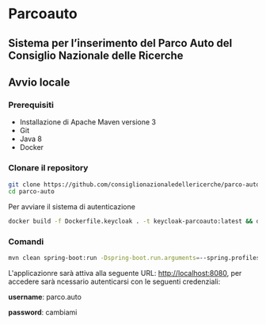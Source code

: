 # Parcoauto

## Sistema per l’inserimento del Parco Auto del Consiglio Nazionale delle Ricerche

## Avvio locale
### Prerequisiti
- Installazione di Apache Maven versione 3
- Git
- Java 8
- Docker

### Clonare il repository

```bash
git clone https://github.com/consiglionazionaledellericerche/parco-auto.git
cd parco-auto
```

Per avviare il sistema di autenticazione 

```bash
docker build -f Dockerfile.keycloak . -t keycloak-parcoauto:latest && docker run -p 8180:8080 -e KEYCLOAK_ADMIN=admin -e KEYCLOAK_ADMIN_PASSWORD=admin keycloak-parcoauto:latest
```

### Comandi
```bash
mvn clean spring-boot:run -Dspring-boot.run.arguments=--spring.profiles.active=showcase,swagger
```

L'applicazionre sarà attiva alla seguente URL: <http://localhost:8080>, per accedere sarà ncessario autenticarsi con le seguenti credenziali:

**username**: parco.auto

**password**: cambiami

